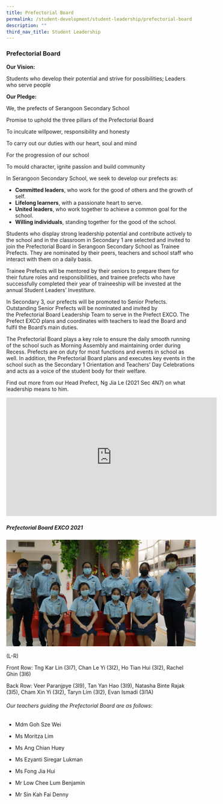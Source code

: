 ```yaml
---
title: Prefectorial Board
permalink: /student-development/student-leadership/prefectorial-board
description: ""
third_nav_title: Student Leadership
---
```

### Prefectorial Board

**Our Vision:**

Students who develop their potential and strive for possibilities; Leaders who serve people

**Our Pledge:**  

We, the prefects of Serangoon Secondary School

Promise to uphold the three pillars of the Prefectorial Board

To inculcate willpower, responsibility and honesty

To carry out our duties with our heart, soul and mind

For the progression of our school

To mould character, ignite passion and build community

  

In Serangoon Secondary School, we seek to develop our prefects as:  

*   **Committed leaders**, who work for the good of others and the growth of self. 
*   **Lifelong learners**, with a passionate heart to serve.
*   **United leaders**, who work together to achieve a common goal for the school.
*   **Willing individuals**, standing together for the good of the school.

  

Students who display strong leadership potential and contribute actively to the school and in the classroom in Secondary 1 are selected and invited to join the Prefectorial Board in Serangoon Secondary School as Trainee Prefects. They are nominated by their peers, teachers and school staff who interact with them on a daily basis.  

Trainee Prefects will be mentored by their seniors to prepare them for their future roles and responsibilities, and trainee prefects who have successfully completed their year of traineeship will be invested at the annual Student Leaders’ Investiture.

In Secondary 3, our prefects will be promoted to Senior Prefects. Outstanding Senior Prefects will be nominated and invited by the Prefectorial Board Leadership Team to serve in the Prefect EXCO. The Prefect EXCO plans and coordinates with teachers to lead the Board and fulfil the Board’s main duties.

The Prefectorial Board plays a key role to ensure the daily smooth running of the school such as Morning Assembly and maintaining order during Recess. Prefects are on duty for most functions and events in school as well. In addition, the Prefectorial Board plans and executes key events in the school such as the Secondary 1 Orientation and Teachers’ Day Celebrations and acts as a voice of the student body for their welfare.

Find out more from our Head Prefect, Ng Jia Le (2021 Sec 4N7) on what leadership means to him.

<iframe width="560" height="315" src="https://www.youtube.com/embed/GJ-2n66KG_c" title="YouTube video player" frameborder="0" allow="accelerometer; autoplay; clipboard-write; encrypted-media; gyroscope; picture-in-picture" allowfullscreen></iframe>

##### Prefectorial Board EXCO 2021

![](/images/exco1.jpg)

(L-R)

Front Row: Tng Kar Lin (3I7), Chan Le Yi (3I2), Ho Tian Hui (3I2), Rachel Ghin (3I6)

Back Row: Veer Paranjpye (3I9), Tan Yan Hao (3I9), Natasha Binte Rajak (3I5), Cham Xin Yi (3I2), Taryn Lim (3I2), Evan Ismadi (3I1A)

###### Our teachers guiding the Prefectorial Board are as follows:

*   Mdm Goh Sze Wei
*   Ms Moritza Lim
*   Ms Ang Chian Huey  
    
*   Ms Ezyanti Siregar Lukman  
    
*   Ms Fong Jia Hui  
    
*   Mr Low Chee Lum Benjamin  
    
*   Mr Sin Kah Fai Denny